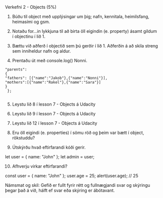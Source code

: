 Verkefni 2 - Objects (5%)
1. Búðu til object með upplýsingar um þig; nafn, kennitala, heimilsfang, heimasími og gsm.

2. Notaðu for…in lykkjuna til að birta öll eigindin (e. property) ásamt gildum í objectinu í lið 1.

3. Bættu við aðferð í objectið sem þú gerðir í lið 1. Aðferðin á að skila streng sem inniheldur
nafn og aldur.

4. Prentaðu út með console.log() Nonni.

```let family = {
"parents":
{
"fathers": [{"name":"Jakob"},{"name":"Nonni"}],
"mothers":[{"name":"Rakel"},{"name":"Sara"}]
}
 };
 
 ```
 
5. Leystu lið 8 í lesson 7 - Objects á Udacity

6. Leystu lið 9 í lesson 7 - Objects á Udacity

7. Leystu lið 12 í lesson 7 - Objects á Udacity

8. Eru öll eigindi (e. properties) í sömu röð og þeim var bætt í object, rökstuddu?

9. Útskýrðu hvað eftirfarandi kóði gerir.

let user = { name: "John" };
let admin = user;

10. Afhverju virkar eftirfarandi?

const user = {
 name: "John"
};
user.age = 25;
alert(user.age); // 25

Námsmat og skil:
Gefið er fullt fyrir rétt og fullnægjandi svar og skýringu þegar það á við, hálft ef svar eða skýring
er ábótavant.